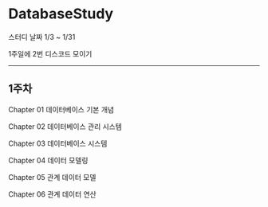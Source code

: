 # DatabaseStudy

스터디 날짜 1/3 ~ 1/31

1주일에 2번 디스코드 모이기

<hr>

## 1주차
Chapter 01 데이터베이스 기본 개념

Chapter 02 데이터베이스 관리 시스템

Chapter 03 데이터베이스 시스템

Chapter 04 데이터 모델링

Chapter 05 관계 데이터 모델

Chapter 06 관계 데이터 연산
